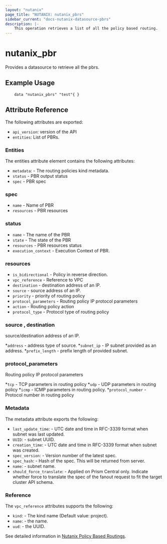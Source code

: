 ```yaml
---
layout: "nutanix"
page_title: "NUTANIX: nutanix_pbrs"
sidebar_current: "docs-nutanix-datasource-pbrs"
description: |-
    This operation retrieves a list of all the policy based routing.
---
```


# nutanix_pbr

Provides a datasource to retrieve all the pbrs.

## Example Usage

```hcl
    data "nutanix_pbrs" "test"{ }
```

## Attribute Reference
The following attributes are exported:

* `api_version`: version of the API
* `entities`: List of PBRs. 

### Entities

The entities attribute element contains the following attributes:

* `metadata`: - The routing policies kind metadata.
* `status` - PBR output status
* `spec` - PBR spec

### spec

* `name` - Name of PBR
* `resources` - PBR resources

### status

* `name` - The name of the PBR
* `state` - The state of the PBR
* `resources` - PBR resources status
* `execution_context` - Execution Context of PBR. 

### resources

* `is_bidirectional` - Policy in reverse direction.
* `vpc_reference` - Reference to VPC
* `destination` - destination address of an IP.
* `source` - source address of an IP. 
* `priority` - priority of routing policy
* `protocol_parameters` - Routing policy IP protocol parameters
* `action` - Routing policy action
* `protocol_type` - Protocol type of routing policy

### source , destination
source/destination address of an IP.

*`address` - address type of source.
*`subnet_ip` - IP subnet provided as an address.
*`prefix_length` - prefix length of provided subnet. 

### protocol_parameters
Routing policy IP protocol parameters

*`tcp` -  TCP parameters in routing policy
*`udp` -  UDP parameters in routing policy
*`icmp` -  ICMP parameters in routing policy.
*`protocol_number` - Protocol number in routing policy

### Metadata

The metadata attribute exports the following:

* `last_update_time`: - UTC date and time in RFC-3339 format when subnet was last updated.
* `UUID`: - subnet UUID.
* `creation_time`: - UTC date and time in RFC-3339 format when subnet was created.
* `spec_version`: - Version number of the latest spec.
* `spec_hash`: - Hash of the spec. This will be returned from server.
* `name`: - subnet name.
* `should_force_translate`: - Applied on Prism Central only. Indicate whether force to translate the spec of the fanout request to fit the target cluster API schema.

### Reference

The `vpc_reference`  attributes supports the following:

* `kind`: - The kind name (Default value: project).
* `name`: - the name.
* `uud`: - the UUID.

See detailed information in [Nutanix Policy Based Routings](https://www.nutanix.dev/api_references/prism-central-v3/#/81005f2996866-get-a-list-of-existing-routing-policies).